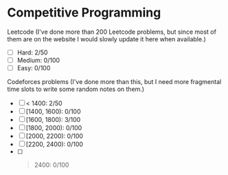 # Competitive Programming

Leetcode (I've done more than 200 Leetcode problems, but since most of them are on the website I would slowly update it here when available.)

- [ ] Hard: 2/50
- [ ] Medium: 0/100
- [ ] Easy: 0/100

Codeforces problems (I've done more than this, but I need more fragmental time slots to write some random notes on them.)

- [ ] < 1400: 2/50
- [ ] [1400, 1600): 0/100
- [ ] [1600, 1800): 3/100
- [ ] [1800, 2000): 0/100
- [ ] [2000, 2200): 0/100
- [ ] [2200, 2400): 0/100
- [ ] > 2400: 0/100
